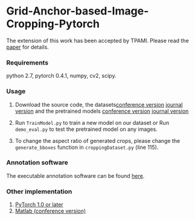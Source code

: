 # Grid-Anchor-based-Image-Cropping-Pytorch
The extension of this work has been accepted by TPAMI. Please read the [paper](https://www4.comp.polyu.edu.hk/~cslzhang/paper/GAIC-PAMI.pdf) for details.


### Requirements
python 2.7, pytorch 0.4.1, numpy, cv2, scipy. 

### Usage

1. Download the source code, the datasets[conference version](https://drive.google.com/open?id=1X9xK5O9cx4_MvDkWAs5wVuM-mPWINaqa) [journal version](https://drive.google.com/file/d/1tDdQqDe8dMoMIVi9Z0WWI5vtRViy01nR/view?usp=sharing) and the pretrained models [conference version](https://drive.google.com/open?id=1kaNWvfIdtbh2GIPNSWXdxqyS-d2DR1F3) [journal version](https://drive.google.com/file/d/1KWYQdL6R5hmOC9toTymbMORZDThpiEW4/view?usp=sharing)

2. Run ``TrainModel.py`` to train a new model on our dataset or Run ``demo_eval.py`` to test the pretrained model on any images.

3. To change the aspect ratio of generated crops, please change the ``generate_bboxes`` function in ``croppingDataset.py`` (line 115).

### Annotation software
The executable annotation software can be found [here](https://github.com/lld533/Grid-Anchor-based-Image-Cropping-Pytorch).

### Other implementation
1. [PyTorch 1.0 or later](https://github.com/lld533/Grid-Anchor-based-Image-Cropping-Pytorch)
2. [Matlab (conference version)](https://github.com/HuiZeng/Grid-Anchor-based-Image-Cropping)
